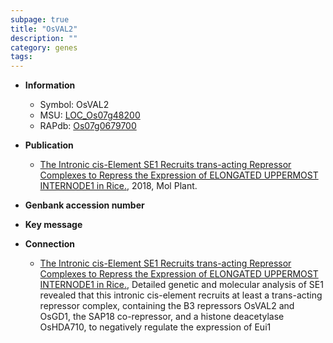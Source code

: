 ```yaml
---
subpage: true
title: "OsVAL2"
description: ""
category: genes
tags: 
---
```


* **Information**  
    + Symbol: OsVAL2  
    + MSU: [LOC_Os07g48200](http://rice.plantbiology.msu.edu/cgi-bin/ORF_infopage.cgi?orf=LOC_Os07g48200)  
    + RAPdb: [Os07g0679700](http://rapdb.dna.affrc.go.jp/viewer/gbrowse_details/irgsp1?name=Os07g0679700)  

* **Publication**  
    + [The Intronic cis-Element SE1 Recruits trans-acting Repressor Complexes to Repress the Expression of ELONGATED UPPERMOST INTERNODE1 in Rice.](http://www.ncbi.nlm.nih.gov/pubmed?term=The+Intronic+cis-Element+SE1+Recruits+trans-acting+Repressor+Complexes+to+Repress+the+Expression+of+ELONGATED+UPPERMOST+INTERNODE1+in+Rice.%5BTitle%5D), 2018, Mol Plant.

* **Genbank accession number**  

* **Key message**  

* **Connection**  
    + [The Intronic cis-Element SE1 Recruits trans-acting Repressor Complexes to Repress the Expression of ELONGATED UPPERMOST INTERNODE1 in Rice.](http://www.ncbi.nlm.nih.gov/pubmed?term=The+Intronic+cis-Element+SE1+Recruits+trans-acting+Repressor+Complexes+to+Repress+the+Expression+of+ELONGATED+UPPERMOST+INTERNODE1+in+Rice.%5BTitle%5D),  Detailed genetic and molecular analysis of SE1 revealed that this intronic cis-element recruits at least a trans-acting repressor complex, containing the B3 repressors OsVAL2 and OsGD1, the SAP18 co-repressor, and a histone deacetylase OsHDA710, to negatively regulate the expression of Eui1



